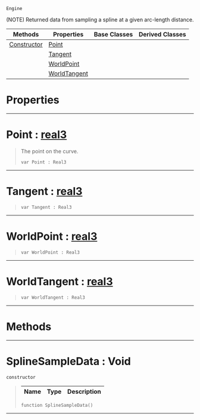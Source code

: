  `Engine`

(NOTE) Returned data from sampling a spline at a given arc-length distance.

|Methods|Properties|Base Classes|Derived Classes|
|---|---|---|---|
|[ Constructor](https://github.com/zeroengineteam/ZeroDocs/code_reference/class_reference/splinesampledata.markdown#splinesampledata-void)|[ Point](https://github.com/zeroengineteam/ZeroDocs/code_reference/class_reference/splinesampledata.markdown#point-zero-engine-docume)| | |
| |[ Tangent](https://github.com/zeroengineteam/ZeroDocs/code_reference/class_reference/splinesampledata.markdown#tangent-zero-engine-docu)| | |
| |[ WorldPoint](https://github.com/zeroengineteam/ZeroDocs/code_reference/class_reference/splinesampledata.markdown#worldpoint-zero-engine-d)| | |
| |[ WorldTangent](https://github.com/zeroengineteam/ZeroDocs/code_reference/class_reference/splinesampledata.markdown#worldtangent-zero-engine)| | |


 #  Properties


---  
 #  Point : [real3](https://github.com/zeroengineteam/ZeroDocs/code_reference/zilch_base_types/real3.markdown)

> The point on the curve.
> ``` lang=cpp, name=Zilch
> var Point : Real3


---  
 #  Tangent : [real3](https://github.com/zeroengineteam/ZeroDocs/code_reference/zilch_base_types/real3.markdown)

> 
> ``` lang=cpp, name=Zilch
> var Tangent : Real3


---  
 #  WorldPoint : [real3](https://github.com/zeroengineteam/ZeroDocs/code_reference/zilch_base_types/real3.markdown)

> 
> ``` lang=cpp, name=Zilch
> var WorldPoint : Real3


---  
 #  WorldTangent : [real3](https://github.com/zeroengineteam/ZeroDocs/code_reference/zilch_base_types/real3.markdown)

> 
> ``` lang=cpp, name=Zilch
> var WorldTangent : Real3


---  
 #  Methods


---  
 #  SplineSampleData : Void

 `constructor`

> 
> |Name|Type|Description|
> |---|---|---|
> ``` lang=cpp, name=Zilch
> function SplineSampleData()
> ``` 


---  
 

 